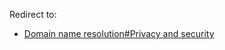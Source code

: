 Redirect to:

*   [Domain name resolution#Privacy and security](/index.php/Domain_name_resolution#Privacy_and_security "Domain name resolution")